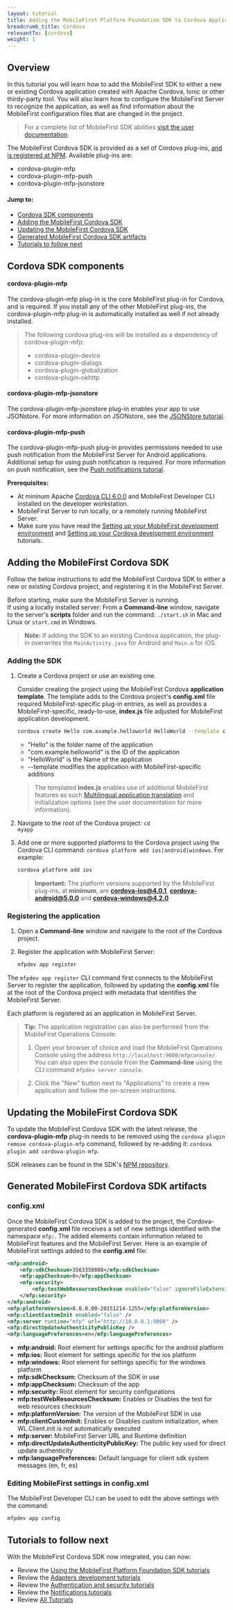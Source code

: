```yaml
---
layout: tutorial
title: Adding the MobileFirst Platform Foundation SDK to Cordova Applications
breadcrumb_title: Cordova
relevantTo: [cordova]
weight: 1
---
```

## Overview
In this tutorial you will learn how to add the MobileFirst SDK to either a new or existing Cordova application created with Apache Cordova, Ionic or other thirdy-party tool. You will also learn how to configure the MobileFirst Server to recognize the application, as well as find information about the MobileFirst configuration files that are changed in the project.

> For a complete list of MobileFirst SDK abilities [visit the user documentation](http://www-01.ibm.com/support/knowledgecenter/SSHS8R_8.0.0/wl_welcome.html).

The MobileFirst Cordova SDK is provided as a set of Cordova plug-ins, [and is registered at NPM](https://www.npmjs.com/package/cordova-plugin-mfp). Available plug-ins are:

* cordova-plugin-mfp
* cordova-plugin-mfp-push
* cordova-plugin-mfp-jsonstore

#### Jump to:

- [Cordova SDK components](#cordova-sdk-components)
- [Adding the MobileFirst Cordova SDK](#adding-the-mobilefirst-cordova-sdk)
- [Updating the MobileFirst Cordova SDK](#updating-the-mobilefirst-cordova-sdk)
- [Generated MobileFirst Cordova SDK artifacts](#generated-mobilefirst-cordova-sdk-artifacts)
- [Tutorials to follow next](#tutorials-to-follow-next)

## Cordova SDK components

#### cordova-plugin-mfp
The cordova-plugin-mfp plug-in is the core MobileFirst plug-in for Cordova, and is required. If you install any of the other MobileFirst plug-ins, the cordova-plugin-mfp plug-in is automatically installed as well if not already installed.

> The following cordova plug-ins will be installed as a dependency of cordova-plugin-mfp:
>   
>    - cordova-plugin-device
>    - cordova-plugin-dialogs
>    - cordova-plugin-globalization
>    - cordova-plugin-okhttp

#### cordova-plugin-mfp-jsonstore
The cordova-plugin-mfp-jsonstore plug-in enables your app to use JSONstore. For more information on JSONstore, see the [JSONStore tutorial](../../using-the-mfpf-sdk/jsonstore-cordova/).  

#### cordova-plugin-mfp-push
The cordova-plugin-mfp-push plug-in provides permissions needed to use push notification from the MobileFirst Server for Android applications. Additional setup for using push notification is required. For more information on push notification, see the [Push notifications tutorial](../../notifications/push-notifications-overview/).

**Prerequisites:**

- At mininum Apache [Cordova CLI 6.0.0](https://cordova.apache.org/news/2016/01/28/tools-release.html) and MobileFirst Developer CLI installed on the developer workstation.  
- MobileFirst Server to run locally, or a remotely running MobileFirst Server.
- Make sure you have read the [Setting up your MobileFirst development environment](../../setting-up-your-development-environment/mobilefirst-development-environment) and [Setting up your Cordova development environment](../../setting-up-your-development-environment/cordova-development-environment) tutorials.

## Adding the MobileFirst Cordova SDK
Follow the below instructions to add the MobileFirst Cordova SDK to either a new or existing Cordova project, and registering it in the MobileFirst Server.

Before starting, make sure the MobileFirst Server is running.  
If using a locally installed server: From a **Command-line** window, navigate to the server's **scripts** folder and run the command: `./start.sh` in Mac and Linux or `start.cmd` in Windows.

> **Note:** If adding the SDK to an existing Cordova application, the plug-in overwrites the `MainActivity.java` for Android and `Main.m` for iOS.

### Adding the SDK

1. Create a Cordova project or use an existing one.

    Consider creating the project using the MobileFirst Cordova **application template**. The template adds to the Cordova project's **config.xml** file required MobileFirst-specific plug-in entries, as well as provides a MobileFirst-specific, ready-to-use, **index.js** file adjusted for MobileFirst application development.

    ```bash
    cordova create Hello com.example.helloworld HelloWorld --template cordova-template-mfp
    ```
     - "Hello" is the folder name of the application
     - "com.example.helloworld" is the ID of the application
     - "HelloWorld" is the Name of the application
     - --template modifies the application with MobileFirst-specific additions

    > The templated **index.js** enables use of additional MobileFirst features as such [Multilingual application  translation](../../using-the-mfpf-sdk/translation) and initialization options (see the user documentation for more information).

2. Navigate to the root of the Cordova project: <code>cd myapp</code>

3. Add one or more supported platforms to the Cordova project using the Cordova CLI command: `cordova platform add ios|android|windows`. For example:

    ```bash
    cordova platform add ios
    ```

    > <span class="glyphicon glyphicon-exclamation-sign" aria-hidden="true"></span> **Important:** The platform versions supported by the MobileFirst plug-ins, at **minimum**, are **cordova-ios@4.0.1**, **cordova-android@5.0.0** and **cordova-windows@4.2.0**

### Registering the application

1. Open a **Command-line** window and navigate to the root of the Cordova project.  

2. Register the application with MobileFirst Server:

    ```bash
    mfpdev app register
    ```

The `mfpdev app register` CLI command first connects to the MobileFirst Server to register the application, followed by updating the **config.xml** file at the root of the Cordova project with metadata that identifies the MobileFirst Server.

Each platform is registered as an application in MobileFirst Server.

> <span class="glyphicon glyphicon-info-sign" aria-hidden="true"></span> **Tip:** The application registration can also be performed from the MobileFirst Operations Console:    
> 
> 1. Open your browser of choice and load the MobileFirst Operations Console using the address `http://localhost:9080/mfpconsole/`. You can also open the console from the **Command-line** using the CLI command `mfpdev server console`.
    
> 2. Click the "New" button next to "Applications" to create a new application and follow the on-screen instructions.  
  
## Updating the MobileFirst Cordova SDK
To update the MobileFirst Cordova SDK with the latest release, the **cordova-plugin-mfp** plug-in needs to be removed using the `cordova plugin remove cordova-plugin-mfp` command, followed by re-adding it: `cordova plugin add cordova-plugin-mfp`.

SDK releases can be found in the SDK's [NPM repository](https://www.npmjs.com/package/cordova-plugin-mfp).

## Generated MobileFirst Cordova SDK artifacts

### config.xml
Once the MobileFirst Cordova SDK is added to the project, the Cordova-generated **config.xml** file receives a set of new settings identified with the namespace `mfp:`. The added elements contain information related to MobileFirst features and the MobileFirst Server. Here is an example of MobileFirst settings added to the **config.xml** file:

```xml
<mfp:android>
    <mfp:sdkChecksum>3563350808</mfp:sdkChecksum>
    <mfp:appChecksum>0</mfp:appChecksum>
    <mfp:security>
        <mfp:testWebResourcesChecksum enabled="false" ignoreFileExtensions="png, jpg, jpeg, gif, mp4, mp3" />
    </mfp:security>
</mfp:android>
<mfp:platformVersion>8.0.0.00-20151214-1255</mfp:platformVersion>
<mfp:clientCustomInit enabled="false" />
<mfp:server runtime="mfp" url="http://10.0.0.1:9080" />
<mfp:directUpdateAuthenticityPublicKey />
<mfp:languagePreferences>en</mfp:languagePreferences>
```

* **mfp:android:** Root element for settings specific for the android platform
* **mfp:ios:** Root element for settings specific for the ios platform
* **mfp:windows:** Root element for settings specific for the windows platform
* **mfp:sdkChecksum:** Checksum of the SDK in use
* **mfp:appChecksum:** Checksum of the app
* **mfp:security:** Root element for security configurations
* **mfp:testWebResourcesChecksum:** Enables or Disables the test for web resources checksum
* **mfp:platformVersion:**  The version of the MobileFirst SDK in use
* **mfp:clientCustomInit:** Enables or Disables custom initialization, when WL.Client.init is not automatically executed
* **mfp:server:** MobileFirst Server URL and Runtime definition
* **mfp:directUpdateAuthenticityPublicKey:** The public key used for direct update authenticity
* **mfp:languagePreferences:** Default language for client sdk system messages (en, fr, es)

### Editing MobileFirst settings in config.xml
The MobileFirst Developer CLI can be used to edit the above settings with the command:

```bash
mfpdev app config
```

## Tutorials to follow next
With the MobileFirst Cordova SDK now integrated, you can now:

- Review the [Using the MobileFirst Platform Foundation SDK tutorials](../../using-the-mfpf-sdk/)
- Review the [Adapters development tutorials](../../adapters/)
- Review the [Authentication and security tutorials](../../authentication-and-security/)
- Review the [Notifications tutorials](../../notifications/)
- Review [All Tutorials](../../all-tutorials)
